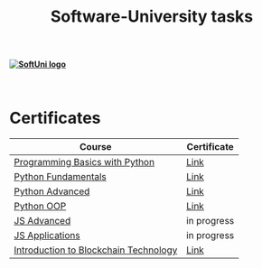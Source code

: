 <h1><p align="center"><b>Software-University tasks<p></h1>
  
<br/>
  
<a href="https://softuni.bg/trainings/courses" rel="Courses">  ![SoftUni logo][logo] <a/>
 
<br/>

[logo]: http://innovationstarterbox.bg/wp-content/uploads/2016/05/Softuni_logo_trasparent.png

<h1><b>Certificates</h1>

|**Course**|**Certificate**|
|---|---|
|<a href="https://softuni.bg/trainings/2666/programming-basics-with-python-january-2020/open" > Programming Basics with Python </a>   | <a href="https://softuni.bg/certificates/details/76801/11de81a2"> Link</a> |
|<a href="https://softuni.bg/trainings/2833/python-fundamentals-may-2020"> Python Fundamentals  </a>| <a href="https://softuni.bg/certificates/details/85587/8c5b530f"> Link</a> |
|<a href="https://softuni.bg/trainings/3013/python-advanced-september-2020"> Python Advanced  </a>| <a href="https://softuni.bg/certificates/details/90048/78eb2cc1"> Link</a> |
|<a href="https://softuni.bg/trainings/3014/python-oop-october-2020"> Python OOP  </a>| <a href="https://softuni.bg/certificates/details/94900/55068350"> Link</a> |
|<a href="https://softuni.bg/trainings/3217/js-advanced-january-2021"> JS Advanced  </a>| in progress |
|<a href="https://softuni.bg/trainings/3218/js-applications-february-2021"> JS Applications  </a>| in progress |
|<a href="https://softuni.bg/trainings/2139/introduction-to-blockchain-technology-october-2018"> Introduction to Blockchain Technology  </a>| <a href="https://softuni.bg/certificates/details/58574/3e81543c"> Link</a> |
